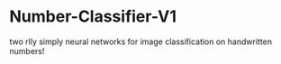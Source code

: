 # Number-Classifier-V1

two rlly simply neural networks for image classification on handwritten numbers!
